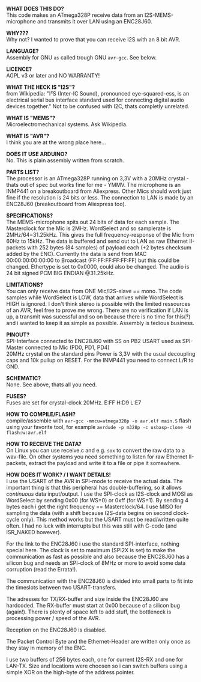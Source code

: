 <b>WHAT DOES THIS DO?</b><br>
This code makes an ATmega328P receive data from an I2S-MEMS-microphone and transmits it over LAN using an ENC28J60.

<b>WHY???</b><br>
Why not? I wanted to prove that you can receive I2S with an 8 bit AVR.

<b>LANGUAGE?</b><br>
Assembly for GNU `as` called trough GNU `avr-gcc`. See below.

<b>LICENCE?</b><br>
AGPL v3 or later and NO WARRANTY!

<b>WHAT THE HECK IS "I2S"?</b><br>
from Wikipedia: "I²S (Inter-IC Sound), pronounced eye-squared-ess, is an electrical serial bus interface standard used for connecting digital audio devices together."
Not to be confused with I2C, thats completly unrelated.

<b>WHAT IS "MEMS"?</b><br>
Microelectromechanical systems. Ask Wikipedia.

<b>WHAT IS "AVR"?</b><br>
I think you are at the wrong place here...

<b>DOES IT USE ARDUINO?</b><br>
No. This is plain assembly written from scratch.

<b>PARTS LIST?</b><br>
The processor is an ATmega328P running on 3,3V with a 20MHz crystal - thats out of spec but works fine for me - YMMV.
The microphone is an INMP441 on a breakoutboard from Aliexpress. Other Mics should work just fine if the resolution is 24 bits or less.
The connection to LAN is made by an ENC28J60 (breakoutboard from Aliexpress too).

<b>SPECIFICATIONS?</b><br>
The MEMS-microphone spits out 24 bits of data for each sample.
The Masterclock for the Mic is 2MHz. WordSelect and so samplerate is 2MHz/64=31.25kHz. This gives the full frequency-response of the Mic from 60Hz to 15kHz.
The data is buffered and send out to LAN as raw Ethernet II-packets with 252 bytes (84 samples) of payload each (+2 bytes checksum added by the ENC). Currently the data is send from MAC 00:00:00:00:00:00 to Broadcast (FF:FF:FF:FF:FF:FF) but this could be changed. Ethertype is set to 0x0000, could also be changed.
The audio is 24 bit signed PCM BIG ENDIAN @31.25kHz.

<b>LIMITATIONS?</b><br>
You can only receive data from ONE Mic/I2S-slave == mono.
The code samples while WordSelect is LOW, data that arrives while WordSelect is HIGH is ignored.
I don't think stereo is possible with the limited ressources of an AVR, feel free to prove me wrong.
There are no verification if LAN is up, a transmit was sucessful and so on because there is no time for this(?) and i wanted to keep it as simple as possible. Assembly is tedious business.

<b>PINOUT?</b><br>
SPI-Interface connected to ENC28J60 with SS on PB2
USART used as SPI-Master connected to Mic (PD0, PD1, PD4)	
20MHz crystal on the standard pins
Power is 3,3V with the usual decoupling caps and 10k pullup on RESET.
For the INMP441 you need to connect L/R to GND.

<b>SCHEMATIC?</b><br>
None. See above, thats all you need.

<b>FUSES?</b><br>
Fuses are set for crystal-clock 20MHz.
E:FF H:D9 L:E7

<b>HOW TO COMPILE/FLASH?</b><br>
compile/assemble with `avr-gcc -mmcu=atmega328p -o avr.elf main.S`
flash using your favorite tool, for example `avrdude -p m328p -c usbasp-clone -U flash:w:avr.elf`

<b>HOW TO RECEIVE THE DATA?</b><br>
On Linux you can use receive.c and e.g. `sox` to convert the raw data to a wav-file.
On other systems you need something to listen for raw Ethernet II-packets, extract the payload and write it to a file or pipe it somewhere.

<b>HOW DOES IT WORK? / I WANT DETAILS!</b><br>
I use the USART of the AVR in SPI-mode to receive the actual data. The important thing is that this peripheral has double-buffering, so it allows *continuous* data input/output. I use the SPI-clock as I2S-clock and MOSI as WordSelect by sending 0x00 (for WS=0) or 0xff (for WS=1). By sending 4 bytes each i get the right frequency == Masterclock/64. I use MISO for sampling the data (with a shift because I2S-data begins on second clock-cycle only). This method works but the USART must be read/written quite often. I had no luck with interrupts but this was still with C-code (and ISR_NAKED however).

For the link to the ENC28J60 i use the standard SPI-interface, nothing special here. The clock is set to maximum (SPI2X is set) to make the communication as fast as possible and also because the ENC28J60 has a silicon bug and needs an SPI-clock of 8MHz or more to avoid some data corruption (read the Errata!).

The communication with the ENC28J60 is divided into small parts to fit into the timeslots between two USART-transfers.

The adresses for TX/RX-buffer and size inside the ENC28J60 are hardcoded. The RX-buffer must start at 0x00 because of a silicon bug (again!). There is plenty of space left to add stuff, the bottleneck is processing power / speed of the AVR.

Reception on the ENC28J60 is disabled.

The Packet Control Byte and the Ethernet-Header are written only once as they stay in memory of the ENC.

I use two buffers of 256 bytes each, one for current I2S-RX and one for LAN-TX. Size and locations were choosen so i can switch buffers using a simple XOR on the high-byte of the address pointer.
